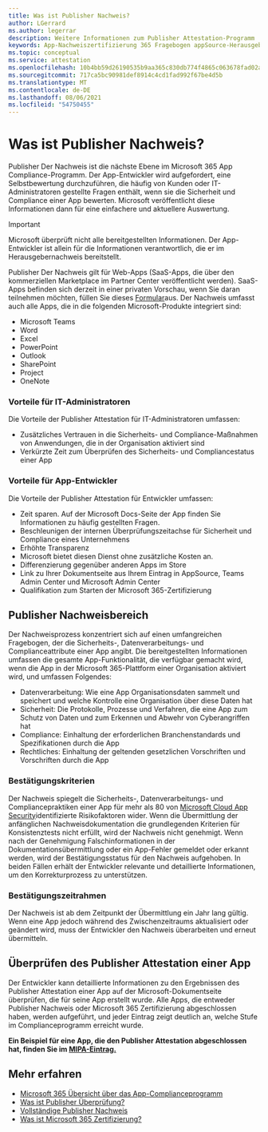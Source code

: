 ```yaml
---
title: Was ist Publisher Nachweis?
author: LGerrard
ms.author: legerrar
description: Weitere Informationen zum Publisher Attestation-Programm
keywords: App-Nachweiszertifizierung 365 Fragebogen appSource-Herausgeber
ms.topic: conceptual
ms.service: attestation
ms.openlocfilehash: 10b4bb59d26190535b9aa365c830db774f4865c063678fad02a10c73c6d1ef64
ms.sourcegitcommit: 717ca5bc90981def8914c4cd1fad992f67be4d5b
ms.translationtype: MT
ms.contentlocale: de-DE
ms.lasthandoff: 08/06/2021
ms.locfileid: "54750455"
---
```

# <a name="what-is-publisher-attestation"></a>Was ist Publisher Nachweis?

Publisher Der Nachweis ist die nächste Ebene im Microsoft 365 App Compliance-Programm. Der App-Entwickler wird aufgefordert, eine Selbstbewertung durchzuführen, die häufig von Kunden oder IT-Administratoren gestellte Fragen enthält, wenn sie die Sicherheit und Compliance einer App bewerten. Microsoft veröffentlicht diese Informationen dann für eine einfachere und aktuellere Auswertung.

> [!IMPORTANT]
> Microsoft überprüft nicht alle bereitgestellten Informationen. Der App-Entwickler ist allein für die Informationen verantwortlich, die er im Herausgebernachweis bereitstellt. 

Publisher Der Nachweis gilt für Web-Apps (SaaS-Apps, die über den kommerziellen Marketplace im Partner Center veröffentlicht werden). SaaS-Apps befinden sich derzeit in einer privaten Vorschau, wenn Sie daran teilnehmen möchten, füllen Sie dieses [Formular](https://customervoice.microsoft.com/Pages/ResponsePage.aspx?id=v4j5cvGGr0GRqy180BHbR4cf3qxCU_RNtqjCSalFdSFUNDMzTVJKR0wzTEJRSFJVSk9OQUlOV0RJSyQlQCN0PWcu)aus. Der Nachweis umfasst auch alle Apps, die in die folgenden Microsoft-Produkte integriert sind:

- Microsoft Teams
- Word
- Excel
- PowerPoint 
- Outlook
- SharePoint
- Project
- OneNote

### <a name="benefits-for-it-admins"></a>Vorteile für IT-Administratoren
Die Vorteile der Publisher Attestation für IT-Administratoren umfassen:
-   Zusätzliches Vertrauen in die Sicherheits- und Compliance-Maßnahmen von Anwendungen, die in der Organisation aktiviert sind
-   Verkürzte Zeit zum Überprüfen des Sicherheits- und Compliancestatus einer App

### <a name="benefits-for-app-developers"></a>Vorteile für App-Entwickler 
Die Vorteile der Publisher Attestation für Entwickler umfassen: 
-   Zeit sparen. Auf der Microsoft Docs-Seite der App finden Sie Informationen zu häufig gestellten Fragen.
-   Beschleunigen der internen Überprüfungszeitachse für Sicherheit und Compliance eines Unternehmens
-   Erhöhte Transparenz
- Microsoft bietet diesen Dienst ohne zusätzliche Kosten an.
-   Differenzierung gegenüber anderen Apps im Store
-   Link zu Ihrer Dokumentseite aus Ihrem Eintrag in AppSource, Teams Admin Center und Microsoft Admin Center
-   Qualifikation zum Starten der Microsoft 365-Zertifizierung


## <a name="publisher-attestation-scope"></a>Publisher Nachweisbereich

Der Nachweisprozess konzentriert sich auf einen umfangreichen Fragebogen, der die Sicherheits-, Datenverarbeitungs- und Complianceattribute einer App angibt. Die bereitgestellten Informationen umfassen die gesamte App-Funktionalität, die verfügbar gemacht wird, wenn die App in der Microsoft 365-Plattform einer Organisation aktiviert wird, und umfassen Folgendes:

- Datenverarbeitung: Wie eine App Organisationsdaten sammelt und speichert und welche Kontrolle eine Organisation über diese Daten hat
- Sicherheit: Die Protokolle, Prozesse und Verfahren, die eine App zum Schutz von Daten und zum Erkennen und Abwehr von Cyberangriffen hat
- Compliance: Einhaltung der erforderlichen Branchenstandards und Spezifikationen durch die App
- Rechtliches: Einhaltung der geltenden gesetzlichen Vorschriften und Vorschriften durch die App

### <a name="confirmation-criteria"></a>Bestätigungskriterien

Der Nachweis spiegelt die Sicherheits-, Datenverarbeitungs- und Compliancepraktiken einer App für mehr als 80 von [Microsoft Cloud App Security](https://www.microsoft.com/microsoft-365/enterprise-mobility-security/cloud-app-security)identifizierte Risikofaktoren wider. Wenn die Übermittlung der anfänglichen Nachweisdokumentation die grundlegenden Kriterien für Konsistenztests nicht erfüllt, wird der Nachweis nicht genehmigt. Wenn nach der Genehmigung Falschinformationen in der Dokumentationsübermittlung oder ein App-Fehler gemeldet oder erkannt werden, wird der Bestätigungsstatus für den Nachweis aufgehoben. In beiden Fällen erhält der Entwickler relevante und detaillierte Informationen, um den Korrekturprozess zu unterstützen.

### <a name="confirmation-time-frame"></a>Bestätigungszeitrahmen

Der Nachweis ist ab dem Zeitpunkt der Übermittlung ein Jahr lang gültig. Wenn eine App jedoch während des Zwischenzeitraums aktualisiert oder geändert wird, muss der Entwickler den Nachweis überarbeiten und erneut übermitteln.

## <a name="reviewing-an-apps-publisher-attestation"></a>Überprüfen des Publisher Attestation einer App

Der Entwickler kann detaillierte Informationen zu den Ergebnissen des Publisher Attestation einer App auf der Microsoft-Dokumentseite überprüfen, die für seine App erstellt wurde. Alle Apps, die entweder Publisher Nachweis oder Microsoft 365 Zertifizierung abgeschlossen haben, werden aufgeführt, und jeder Eintrag zeigt deutlich an, welche Stufe im Complianceprogramm erreicht wurde.

**Ein Beispiel für eine App, die den Publisher Attestation abgeschlossen hat, finden Sie im [MIPA-Eintrag.](https://docs.microsoft.com/microsoft-365-app-certification/teams/iglobe-mipa-your-personal-assistant?pivots=mcas)** 

## <a name="learn-more"></a>Mehr erfahren

* [Microsoft 365 Übersicht über das App-Complianceprogramm](~/overview.md)
* [Was ist Publisher Überprüfung?](https://docs.microsoft.com/azure/active-directory/develop/publisher-verification-overview)
* [Vollständige Publisher Nachweis](~/docs/attestation.md)  
* [Was ist Microsoft 365 Zertifizierung?](~/docs/enterprise-app-certification-guide.md)
